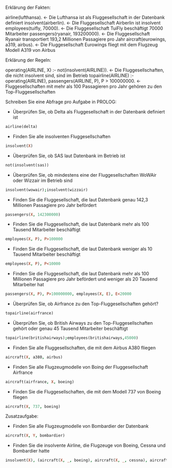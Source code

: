 ﻿Erklärung der Fakten:

airline(lufthansa). <- Die Lufthansa ist als Fluggesellschaft in der Datenbank definiert
insolvent(airberlin). <- Die Fluggesellschaft Airberlin ist insolvent 
employees(tuifly, 70000). <- Die Fluggesellschaft TuiFly beschäftigt 70000 Mitarbeiter
passengers(ryanair, 193200000). <- Die Fluggesellschaft Ryanair transportiert 193,2 Millionen Passagiere pro Jahr 
aircraft(eurowings, a319, airbus). <- Die Fluggesellschaft Eurowings fliegt mit dem Flugzeug Modell A319 von Airbus 

Erklärung der Regeln:

operating(AIRLINE, X) :- 
	not(insolvent(AIRLINE)). <- Die Fluggesellschaften, die nicht insolvent sind, sind im Betrieb
topairline(AIRLINE) :-
	operating(AIRLINE),
	passengers(AIRLINE, P),
	P > 100000000. <- Fluggesellschaften mit mehr als 100 Passagieren pro Jahr gehören zu den Top-Fluggesellschaften

Schreiben Sie eine Abfrage pro Aufgabe in PROLOG:

- Überprüfen Sie, ob Delta als Fluggesellschaft in der Datenbank definiert ist
~~~Prolog
airline(delta)
~~~

- Finden Sie alle insolventen Fluggesellschaften
~~~Prolog
insolvent(X)
~~~

- Überprüfen Sie, ob SAS laut Datenbank im Betrieb ist
~~~Prolog
not(insolvent(sas))
~~~

- Überprüfen Sie, ob mindestens eine der Fluggesellschaften WoWAir oder Wizzair im Betrieb sind
~~~Prolog
insolvent(wowair);insolvent(wizzair)
~~~

- Finden Sie die Fluggesellschaft, die laut Datenbank genau 142,3 Millionen Passagiere pro Jahr befördert 
~~~Prolog
passengers(X, 142300000)
~~~

- Finden Sie die Fluggesellschaft, die laut Datenbank mehr als 100 Tausend Mitarbeiter beschäftigt
~~~Prolog
employees(X, P), P>100000
~~~

- Finden Sie die Fluggesellschaft, die laut Datenbank weniger als 10 Tausend Mitarbeiter beschäftigt
~~~Prolog
employees(X, P), P<10000
~~~

- Finden Sie die Fluggesellschaft, die laut Datenbank mehr als 100 Millionen Passagiere pro Jahr befördert und weniger als 20 Tausend Mitarbeiter hat
~~~Prolog
passengers(X, P), P>100000000, employees(X, E), E<20000
~~~

- Überprüfen Sie, ob Airfrance zu den Top-Fluggesellschaften gehört?
~~~Prolog
topairline(airfrance)
~~~

- Überprüfen Sie, ob British Airways zu den Top-Fluggesellschaften gehört oder genau 45 Tausend Mitarbeiter beschäftigt 
~~~Prolog
topairline(britishairways);employees(britishairways,45000)
~~~

- Finden Sie alle Fluggesellschaften, die mit dem Airbus A380 fliegen
~~~Prolog
aircraft(X, a380, airbus)
~~~

- Finden Sie alle Flugzeugmodelle von Boing der Fluggesellschaft Airfrance
~~~Prolog
aircraft(airfrance, X, boeing)
~~~

- Finden Sie die Fluggesellschaften, die mit dem Modell 737 von Boeing fliegen
~~~Prolog
aircraft(X, 737, boeing)
~~~

Zusatzaufgabe:

- Finden Sie alle Flugzeugmodelle von Bombardier der Datenbank
~~~Prolog
aircraft(X, Y, bombardier)
~~~

- Finden Sie die insolvente Airline, die Flugzeuge von Boeing, Cessna und Bombardier hatte 
~~~Prolog
insolvent(X), (aircraft(X, _, boeing), aircraft(X, _, cessna), aircraft(X, _, bombardier))
~~~